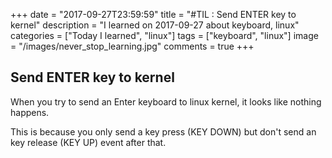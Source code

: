 +++
date = "2017-09-27T23:59:59"
title = "#TIL : Send ENTER key to kernel"
description = "I learned on 2017-09-27 about keyboard, linux"
categories = ["Today I learned", "linux"]
tags = ["keyboard", "linux"]
image = "/images/never_stop_learning.jpg"
comments = true
+++



## Send ENTER key to kernel

When you try to send an Enter keyboard to linux kernel, it looks like nothing happens.

This is because you only send a key press (KEY DOWN) but don't send an key release (KEY UP) event after that.
